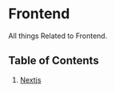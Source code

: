 # Frontend

All things Related to Frontend.

## Table of Contents

1. [Nextjs](https://github.com/mhgamboa/notes/blob/main/Backend/nextjs.md)
